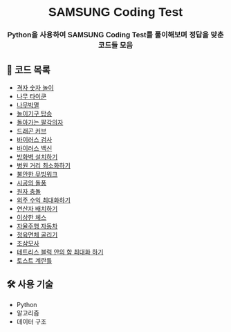 <h1 align="center" style="font-family: 'Gungsuh', sans-serif;">SAMSUNG Coding Test</h1>
<h3 align="center" style="font-family: 'Gungsuh', sans-serif;">Python을 사용하여 SAMSUNG Coding Test를 풀이해보며 정답을 맞춘 코드들 모음</h3>



## 📁 코드 목록
- [격자 숫자 놀이](https://github.com/zmtmqhdl/SAMSUNG_Coding_Test/blob/main/%EA%B2%A9%EC%9E%90%20%EC%88%AB%EC%9E%90%20%EB%86%80%EC%9D%B4.py)
- [나무 타이쿤](https://github.com/zmtmqhdl/SAMSUNG_Coding_Test/blob/main/%EB%82%98%EB%AC%B4%20%ED%83%80%EC%9D%B4%EC%BF%A4.py)
- [나무박멸](https://github.com/zmtmqhdl/SAMSUNG_Coding_Test/blob/main/%EB%82%98%EB%AC%B4%EB%B0%95%EB%A9%B8.py)
- [놀이기구 탑승](https://github.com/zmtmqhdl/SAMSUNG_Coding_Test/blob/main/%EB%86%80%EC%9D%B4%EA%B8%B0%EA%B5%AC%20%ED%83%91%EC%8A%B9.py)
- [돌아가는 팔각의자](https://github.com/zmtmqhdl/SAMSUNG_Coding_Test/blob/main/%EB%8F%8C%EC%95%84%EA%B0%80%EB%8A%94%20%ED%8C%94%EA%B0%81%EC%9D%98%EC%9E%90.py)
- [드래곤 커브](https://github.com/zmtmqhdl/SAMSUNG_Coding_Test/blob/main/%EB%93%9C%EB%9E%98%EA%B3%A4%20%EC%BB%A4%EB%B8%8C.py)
- [바이러스 검사](https://github.com/zmtmqhdl/SAMSUNG_Coding_Test/blob/main/%EB%B0%94%EC%9D%B4%EB%9F%AC%EC%8A%A4%20%EA%B2%80%EC%82%AC.py)
- [바이러스 백신](https://github.com/zmtmqhdl/SAMSUNG_Coding_Test/blob/main/%EB%B0%94%EC%9D%B4%EB%9F%AC%EC%8A%A4%20%EB%B0%B1%EC%8B%A0.py)
- [방화벽 설치하기](https://github.com/zmtmqhdl/SAMSUNG_Coding_Test/blob/main/%EB%B0%A9%ED%99%94%EB%B2%BD%20%EC%84%A4%EC%B9%98%ED%95%98%EA%B8%B0.py)
- [병원 거리 최소화하기](https://github.com/zmtmqhdl/SAMSUNG_Coding_Test/blob/main/%EB%B3%91%EC%9B%90%20%EA%B1%B0%EB%A6%AC%20%EC%B5%9C%EC%86%8C%ED%99%94%ED%95%98%EA%B8%B0.py)
- [불안한 무빙워크](https://github.com/zmtmqhdl/SAMSUNG_Coding_Test/blob/main/%EB%B6%88%EC%95%88%ED%95%9C%20%EB%AC%B4%EB%B9%99%EC%9B%8C%ED%81%AC.py)
- [시공의 돌풍](https://github.com/zmtmqhdl/SAMSUNG_Coding_Test/blob/main/%EC%8B%9C%EA%B3%B5%EC%9D%98%20%EB%8F%8C%ED%92%8D.py)
- [원자 충돌](https://github.com/zmtmqhdl/SAMSUNG_Coding_Test/blob/main/%EC%9B%90%EC%9E%90%20%EC%B6%A9%EB%8F%8C.py)
- [외주 수익 최대화하기](https://github.com/zmtmqhdl/SAMSUNG_Coding_Test/blob/main/%EC%99%B8%EC%A3%BC%20%EC%88%98%EC%9D%B5%20%EC%B5%9C%EB%8C%80%ED%99%94%ED%95%98%EA%B8%B0.py)
- [연산자 배치하기](https://github.com/zmtmqhdl/SAMSUNG_Coding_Test/blob/main/%EC%97%B0%EC%82%B0%EC%9E%90%20%EB%B0%B0%EC%B9%98%ED%95%98%EA%B8%B0.py)
- [이상한 체스](https://github.com/zmtmqhdl/SAMSUNG_Coding_Test/blob/main/%EC%9D%B4%EC%83%81%ED%95%9C%20%EC%B2%B4%EC%8A%A4.py)
- [자율주행 자동차](https://github.com/zmtmqhdl/SAMSUNG_Coding_Test/blob/main/%EC%9E%90%EC%9C%A8%EC%A3%BC%ED%96%89%20%EC%9E%90%EB%8F%99%EC%B0%A8.py)
- [정육면체 굴리기](https://github.com/zmtmqhdl/SAMSUNG_Coding_Test/blob/main/%EC%A0%95%EC%9C%A1%EB%A9%B4%EC%B2%B4%20%EA%B5%B4%EB%A6%AC%EA%B8%B0.py)
- [조삼모사](https://github.com/zmtmqhdl/SAMSUNG_Coding_Test/blob/main/%EC%A1%B0%EC%82%BC%EB%AA%A8%EC%82%AC.py)
- [테트리스 블럭 안의 합 최대화 하기](https://github.com/zmtmqhdl/SAMSUNG_Coding_Test/blob/main/%ED%85%8C%ED%8A%B8%EB%A6%AC%EC%8A%A4%20%EB%B8%94%EB%9F%AD%20%EC%95%88%EC%9D%98%20%ED%95%A9%20%EC%B5%9C%EB%8C%80%ED%99%94%20%ED%95%98%EA%B8%B0.py)
- [토스트 계란틀](https://github.com/zmtmqhdl/SAMSUNG_Coding_Test/blob/main/%ED%86%A0%EC%8A%A4%ED%8A%B8%20%EA%B3%84%EB%9E%80%ED%8B%80.py)


## 🛠️ 사용 기술
- Python
- 알고리즘
- 데이터 구조
